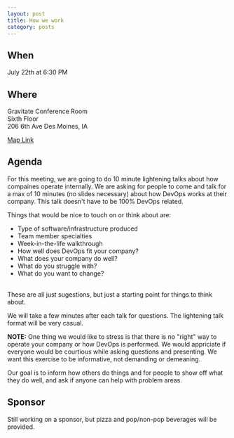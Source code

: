 ```yaml
---
layout: post
title: How we work
category: posts
---
```


## When

July 22th at 6:30 PM

## Where

Gravitate Conference Room<br />
Sixth Floor<br />
206 6th Ave Des Moines, IA

[Map Link](https://www.google.com/maps/place/206+6th+Ave,+Des+Moines,+IA+50309)

## Agenda

For this meeting, we are going to do 10 minute lightening talks about how compaines operate internally.
We are asking for people to come and talk for a max of 10 minutes (no slides necessary) about how
DevOps works at their company. This talk doesn't have to be 100% DevOps related.

Things that would be nice to touch on or think about are:

* Type of software/infrastructure produced
* Team member specialties
* Week-in-the-life walkthrough
* How well does DevOps fit your company?
* What does your company do well?
* What do you struggle with?
* What do you want to change?

<br>
These are all just sugestions, but just a starting point for things to think about.

We will take a few minutes after each talk for questions. The lightening talk format will be very
casual.

__NOTE:__
One thing we would like to stress is that there is no "right" way to operate your company or how DevOps
is performed. We would appriciate if everyone would be courtious while asking questions and presenting.
We want this exercise to be informative, not demanding or demeaning.

Our goal is to inform how others do things and for people to show off what they do well, and ask if anyone
can help with problem areas.

## Sponsor

Still working on a sponsor, but pizza and pop/non-pop beverages will be provided.
